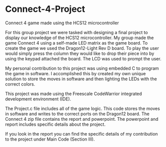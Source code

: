 # Connect-4-Project
Connect 4 game made using the HCS12 microcontroller

For this group project we were tasked with designing a final project to display our knowledge of the HCS12 microcontroller. My group made the game Connect 4 using a self-made LED matrix as the game board. To create the game we used the Dragon12-Light Rev D board. To play the user would simply press the column they would like to drop their piece into by using the keypad attached the board. The LCD was used to prompt the user.

My personal contribution to this project was using embedded C to program the game in software. I accomplished this by created my own unique solution to store the moves in software and then lighting the LEDs with the correct colors.

This project was made using the Freescale CodeWarrior integrated development environment (IDE). 

The Project.c file includes all of the game logic. This code stores the moves in software and writes to the correct ports on the Dragon12 board. The Connect 4 zip file contains the report and powerpoint. The powerpoint and report includes specific details about the project. 


If you look in the report you can find the specific details of my contribution to the project under Main Code (Section III).

